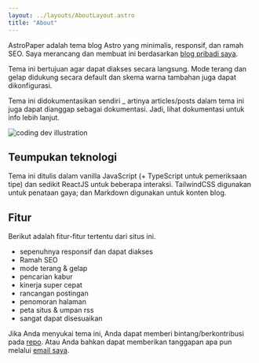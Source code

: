 ```yaml
---
layout: ../layouts/AboutLayout.astro
title: "About"
---
```


AstroPaper adalah tema blog Astro yang minimalis, responsif, dan ramah SEO. Saya merancang dan membuat ini berdasarkan [blog pribadi saya](https://satnaing.dev/blog).

Tema ini bertujuan agar dapat diakses secara langsung. Mode terang dan gelap didukung secara default dan skema warna tambahan juga dapat dikonfigurasi.

Tema ini didokumentasikan sendiri _ artinya articles/posts dalam tema ini juga dapat dianggap sebagai dokumentasi. Jadi, lihat dokumentasi untuk info lebih lanjut.

<div>
  <img src="/assets/dev.svg" class="sm:w-1/2 mx-auto" alt="coding dev illustration">
</div>

## Teumpukan teknologi

Tema ini ditulis dalam vanilla JavaScript (+ TypeScript untuk pemeriksaan tipe) dan sedikit ReactJS untuk beberapa interaksi. TailwindCSS digunakan untuk penataan gaya; dan Markdown digunakan untuk konten blog.

## Fitur

Berikut adalah fitur-fitur tertentu dari situs ini.

- sepenuhnya responsif dan dapat diakses
- Ramah SEO
- mode terang & gelap
- pencarian kabur
- kinerja super cepat
- rancangan postingan
- penomoran halaman
- peta situs & umpan rss
- sangat dapat disesuaikan

Jika Anda menyukai tema ini, Anda dapat memberi bintang/berkontribusi pada [repo](https://github.com/satnaing/astro-paper).
Atau Anda bahkan dapat memberikan tanggapan apa pun melalui [email saya](mailto:contact@satnaing.dev).

